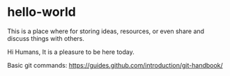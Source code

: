 # hello-world
This is a place where for storing ideas, resources, or even share and discuss things with others.

Hi Humans,
It is a pleasure to be here today.

Basic git commands:
https://guides.github.com/introduction/git-handbook/
